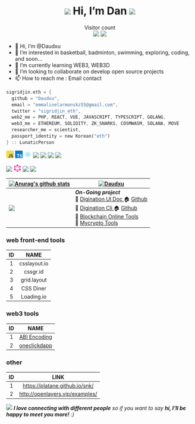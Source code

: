  <h1 align="center"> <img src="https://github.com/TheDudeThatCode/TheDudeThatCode/blob/master/Assets/Hi.gif" width="30">  Hi, I’m  Dan <img src="https://media.giphy.com/media/mGcNjsfWAjY5AEZNw6/giphy.gif" width="50"> </h1>
 <p align="center"> 
  Visitor count<br>
 <img src="https://media.giphy.com/media/WUlplcMpOCEmTGBtBW/giphy.gif" width="30"> <img src="https://profile-counter.glitch.me/Daudxu/count.svg" /> 
</p>

- 👋 Hi, I’m @Daudxu
- 👀 I’m interested in basketball, badminton, swimming, exploring, coding, and soon...
- 🌱 I’m currently learning WEB3, WEB3D 
- 💞️ I’m looking to collaborate on develop open source projects
- 📫 How to reach me : Email contact

```rust
sigridjin.eth = {
  github = "Daudxu",
  email = "emmalinelarmonskz55@gmail.com",
  twitter = "sigridjin_eth",
  web2_me = PHP, REACT, VUE, JAVASCRIPT, TYPESCRIPT, GOLANG,
  web3_me = ETHEREUM, SOLIDITY, ZK_SNARKS, COSMWASM, SOLANA, MOVE
  researcher_me = scientist,
  passport_identity = new Korean("eth")
} :: LunaticPerson
```

<code><img height="20" src="https://raw.githubusercontent.com/github/explore/80688e429a7d4ef2fca1e82350fe8e3517d3494d/topics/javascript/javascript.png"></code>
<code><img height="20" src="https://raw.githubusercontent.com/github/explore/80688e429a7d4ef2fca1e82350fe8e3517d3494d/topics/typescript/typescript.png"></code>
<code><img height="20" src="https://raw.githubusercontent.com/github/explore/80688e429a7d4ef2fca1e82350fe8e3517d3494d/topics/react/react.png"></code>
<code><img height="20" src="https://cdn.svgporn.com/logos/vue.svg"></code>
<code><img height="20" src="https://upload.wikimedia.org/wikipedia/commons/thumb/4/44/Antu_php.svg/512px-Antu_php.svg.png"></code>
<code><img height="20" src="https://go.dev/blog/go-brand/Go-Logo/SVG/Go-Logo_Blue.svg"></code>
<code><img height="20" src="https://upload.wikimedia.org/wikipedia/commons/3/3f/Three.js_Icon.svg"></code>

<!-- <code><img height="20" src="https://raw.githubusercontent.com/github/explore/80688e429a7d4ef2fca1e82350fe8e3517d3494d/topics/nodejs/nodejs.png"></code> -->
<code><img height="20" src="https://cdn.worldvectorlogo.com/logos/redis.svg"></code>
<code><img height="20" src="https://raw.githubusercontent.com/github/explore/5c058a388828bb5fde0bcafd4bc867b5bb3f26f3/topics/graphql/graphql.png"></code>
<code><img height="20" src="https://encrypted-tbn0.gstatic.com/images?q=tbn:ANd9GcT1foLzxRsJU5Nvm0_Oo8xdRbbc4KoQsws_kA&usqp=CAU"></code>
<code><img height="20" src="https://upload.wikimedia.org/wikipedia/commons/thumb/f/f9/Antu_mongodb.svg/512px-Antu_mongodb.svg.png"></code>


 | <a href="https://github.com/Daudxu"><img align="center" src="https://github-readme-stats.vercel.app/api?username=Daudxu&show_icons=true&include_all_commits=true&theme=bliu&hide_border=true" alt="Anurag's github stats" /></a> |  <a href="https://github.com/Daudxu"><img align="center" src="https://github-readme-streak-stats.herokuapp.com/?user=Daudxu&" alt="Daudxu" /></a> |
 | ------------- | ------------- |
 |<a href="https://github.com/Daudxu"><img align="center" src="https://github-readme-stats.vercel.app/api/top-langs/?username=Daudxu&layout=compact&theme=blue&hide_border=true" /></a> | <em align="center"><b align="center"> On-Going project </b></em> <br/> 📖 <a href="https://digination-game.github.io/digination-ui-doc/"> Digination UI Doc </a> 🏠 <a href="https://github.com/digination-game/digination-ui"> Github </a><br/>📖 <a href="https://digination-game.github.io/digination-ui-doc/"> Digination Cli </a> 🏠 <a href="https://github.com/digination-game/digination-cli"> Github </a><br/>🔧 <a href="https://daudxu.github.io/online-tools/">Blockchain Online Tools  </a> <br/> 📢 <a href="https://app.mycrypto.com">Mycrypto Tools  </a> |
 


### web front-end tools
ID | NAME
:---: | :---:
1 | csslayout.io
2 | cssgr.id
3 | grid.layout
4 | CSS Diner
5 | Loading.io

### web3 tools
ID | NAME
:---: | :---:
1 | [ABI Encoding](https://abi.hashex.org)
2 | [oneclickdapp](https://oneclickdapp.com/new)

### other
ID | LINK
:---: | :---:
1 |  https://platane.github.io/snk/
2 |  http://openlayers.vip/examples/


<img src="https://media.giphy.com/media/LnQjpWaON8nhr21vNW/giphy.gif" width="60"> <em><b>I love connecting with different people</b> so if you want to say <b>hi, I'll be happy to meet you more!</b> :)</em> 
